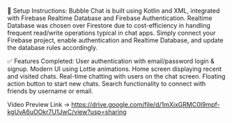 🔧 Setup Instructions:
Bubble Chat is built using Kotlin and XML, integrated with Firebase Realtime Database and Firebase Authentication. 
Realtime Database was chosen over Firestore due to cost-efficiency in handling frequent read/write operations typical in chat apps.
Simply connect your Firebase project, enable authentication and Realtime Database, and update the database rules accordingly.

✅ Features Completed:
User authentication with email/password login & signup.
Modern UI using Lottie animations.
Home screen displaying recent and visited chats.
Real-time chatting with users on the chat screen.
Floating action button to start new chats.
Search functionality to connect with friends by username or email.

Video Preview Link -> https://drive.google.com/file/d/1mXixGRMC0I9mpf-kgUvA6uOOkr7U1JwC/view?usp=sharing
